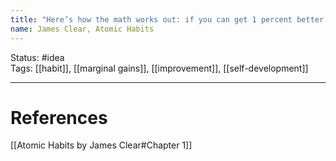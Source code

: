 ```yaml
---
title: "Here’s how the math works out: if you can get 1 percent better each day for one year, you’ll end up thirty-seven times better by the time you’re done."
name: James Clear, Atomic Habits
---
```


Status: #idea  
Tags: [[habit]], [[marginal gains]], [[improvement]], [[self-development]]

---
# References
[[Atomic Habits by James Clear#Chapter 1]]
